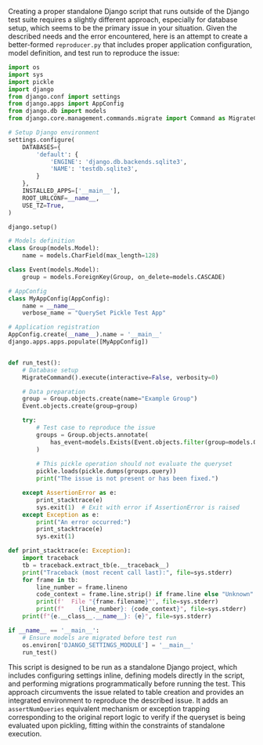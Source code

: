 Creating a proper standalone Django script that runs outside of the Django test suite requires a slightly different approach, especially for database setup, which seems to be the primary issue in your situation. Given the described needs and the error encountered, here is an attempt to create a better-formed `reproducer.py` that includes proper application configuration, model definition, and test run to reproduce the issue:

```python
import os
import sys
import pickle
import django
from django.conf import settings
from django.apps import AppConfig
from django.db import models
from django.core.management.commands.migrate import Command as MigrateCommand

# Setup Django environment
settings.configure(
    DATABASES={
        'default': {
            'ENGINE': 'django.db.backends.sqlite3',
            'NAME': 'testdb.sqlite3',
        }
    },
    INSTALLED_APPS=['__main__'],
    ROOT_URLCONF=__name__,
    USE_TZ=True,
)

django.setup()

# Models definition
class Group(models.Model):
    name = models.CharField(max_length=128)

class Event(models.Model):
    group = models.ForeignKey(Group, on_delete=models.CASCADE)

# AppConfig
class MyAppConfig(AppConfig):
    name = __name__
    verbose_name = "QuerySet Pickle Test App"

# Application registration
AppConfig.create(__name__).name = '__main__'
django.apps.apps.populate([MyAppConfig])


def run_test():
    # Database setup
    MigrateCommand().execute(interactive=False, verbosity=0)

    # Data preparation
    group = Group.objects.create(name="Example Group")
    Event.objects.create(group=group)

    try:
        # Test case to reproduce the issue
        groups = Group.objects.annotate(
            has_event=models.Exists(Event.objects.filter(group=models.OuterRef('id')))
        )
        
        # This pickle operation should not evaluate the queryset
        pickle.loads(pickle.dumps(groups.query))
        print("The issue is not present or has been fixed.")

    except AssertionError as e:
        print_stacktrace(e)
        sys.exit(1)  # Exit with error if AssertionError is raised
    except Exception as e:
        print("An error occurred:")
        print_stacktrace(e)
        sys.exit(1)

def print_stacktrace(e: Exception):
    import traceback
    tb = traceback.extract_tb(e.__traceback__)
    print("Traceback (most recent call last):", file=sys.stderr)
    for frame in tb:
        line_number = frame.lineno
        code_context = frame.line.strip() if frame.line else "Unknown"
        print(f'  File "{frame.filename}"', file=sys.stderr)
        print(f"    {line_number}: {code_context}", file=sys.stderr)
    print(f"{e.__class__.__name__}: {e}", file=sys.stderr)

if __name__ == '__main__':
    # Ensure models are migrated before test run
    os.environ['DJANGO_SETTINGS_MODULE'] = '__main__'
    run_test()
```

This script is designed to be run as a standalone Django project, which includes configuring settings inline, defining models directly in the script, and performing migrations programmatically before running the test. This approach circumvents the issue related to table creation and provides an integrated environment to reproduce the described issue. It adds an `assertNumQueries` equivalent mechanism or exception trapping corresponding to the original report logic to verify if the queryset is being evaluated upon pickling, fitting within the constraints of standalone execution.